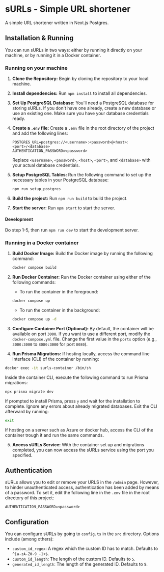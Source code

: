 # sURLs - Simple URL shortener

A simple URL shortener written in Next.js Postgres.

## Installation & Running

You can run sURLs in two ways: either by running it directly on your machine, or
by running it in a Docker container.

### Running on your machine

1. **Clone the Repository:** 
   Begin by cloning the repository to your local machine.

2. **Install dependencies:** 
   Run `npm install` to install all dependencies.

3. **Set Up PostgreSQL Database:** 
   You'll need a PostgreSQL database for storing sURLs. If you don't have one already, create a new database or use an existing one. Make sure you have your database credentials ready.

4. **Create a `.env` file:** 
   Create a `.env` file in the root directory of the project and add the following lines:

   ```env
   POSTGRES_URL=postgres://<username>:<password>@<host>:<port>/<database>
   AUTHENTICATION_PASSWORD=<password>
   ```

   Replace `<username>`, `<password>`, `<host>`, `<port>`, and `<database>` with your actual database credentials.

5. **Setup PostgreSQL Tables:** 
   Run the following command to set up the necessary tables in your PostgreSQL database:

   ```bash
   npm run setup_postgres
   ```

6. **Build the project:** 
   Run `npm run build` to build the project.

7. **Start the server:** 
   Run `npm start` to start the server.

#### Development

Do step 1-5, then run `npm run dev` to start the development server.

### Running in a Docker container

1. **Build Docker Image:** 
   Build the Docker image by running the following command:

   ```bash
   docker compose build
   ```

2. **Run Docker Container:** 
   Run the Docker container using either of the following commands:
   - To run the container in the foreground:
   ```bash
   docker compose up
   ```

   - To run the container in the background:
   ```bash
   docker compose up -d
   ```

3. **Configure Container Port (Optional):** 
   By default, the container will be available on port `3000`. If you want to use a different port, modify the `docker-compose.yml` file. Change the first value in the `ports` option (e.g., `3000:3000` to `8080:3000` for port `8080`).

4. **Run Prisma Migrations:** 
   If hosting locally, access the command line interface (CLI) of the container by running:

```bash
docker exec -it surls-container /bin/sh
```

Inside the container CLI, execute the following command to run Prisma migrations:

```bash
npx prisma migrate dev
```

If prompted to install Prisma, press `y` and wait for the installation to complete. Ignore any errors about already migrated databases. Exit the CLI afterward by running:

```bash
exit
```

If hosting on a server such as Azure or docker hub, access the CLI of the container trough it and run the same commands.

5. **Access sURLs Service:** 
   With the container set up and migrations completed, you can now access the sURLs service using the port you specified.

## Authentication

sURLs allows you to edit or remove your URLS in the `/admin` page. However, to
hinder unauthenticated access, authentication has been added by means of a
password. To set it, edit the following line in the `.env` file in the root directory of this project:
```env
AUTHENTICATION_PASSWORD=<password>
```

## Configuration

You can configure sURLs by going to `config.ts` in the `src` directory. Options
include (among others):

- `custom_id_regex`: A regex which the custom ID has to match. Defaults to
  `^[a-zA-Z0-9_-]+$`.
- `custom_id_length`: The length of the custom ID. Defaults to `5`.
- `generated_id_length`: The length of the generated ID. Defaults to `5`.
